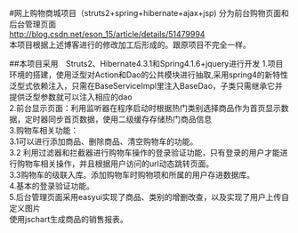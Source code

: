 #网上购物商城项目（struts2+spring+hibernate+ajax+jsp)
分为前台购物页面和后台管理页面<br/>
http://blog.csdn.net/eson_15/article/details/51479994<br/>
本项目根据上述博客进行的修改加工后形成的。跟原项目不完全一样。<br/>

##本项目采用　Struts2、Hibernate4.3.1和Spring4.1.6+jquery进行开发
1.项目环境的搭建，使用泛型对Action和Dao的公共模块进行抽取,采用spring4的新特性泛型式依赖注入，只需在BaseServiceImpl<T>里注入BaseDao<T>，子类只需继承它并提供泛型参数就可以注入相应的dao<br/>
2.前台显示页面：利用监听器在程序启动时根据热门类别选择商品作为首页显示数据，定时器同步首页数据，使用二级缓存存储热门商品信息<br/>
3.购物车相关功能：<br/>
 3.1可以进行添加商品、删除商品、清空购物车的功能。<br/>
 3.2 利用过滤器和拦截器进行购物车操作的登录验证功能，只有登录的用户才能进行购物车相关操作，并且根据用户访问的url动态跳转页面。<br/>
 3.3购物车的级联入库。添加购物车时购物项和所属的用户存进数据库。<br/>
4.基本的登录验证功能。<br/>
5.后台管理页面采用easyui实现了商品、类别的增删改查，以及实现了用户上传自定义图片<br/>
使用jschart生成商品的销售报表。
